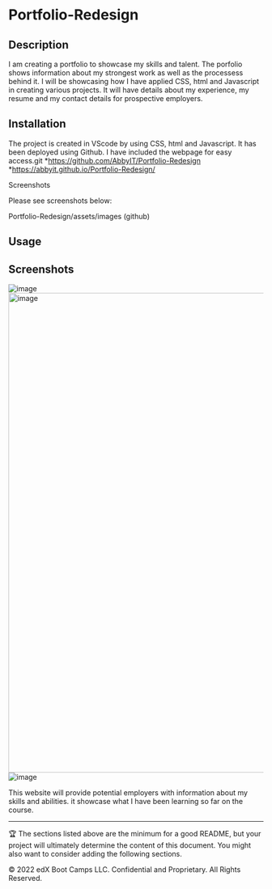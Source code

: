 # Portfolio-Redesign

## Description 

I am creating a portfolio to showcase my skills and talent. The porfolio shows information about my strongest work as well as the processess behind it. I will be showcasing how I have applied CSS, html and Javascript in creating various projects. It will have details about my experience, my resume and my contact details for prospective employers. 



## Installation

The project is created in VScode by using CSS, html and Javascript. It has been deployed using Github. I have included the webpage for easy access.git
*https://github.com/AbbyIT/Portfolio-Redesign  
*https://abbyit.github.io/Portfolio-Redesign/


Screenshots

Please see screenshots below: 

Portfolio-Redesign/assets/images (github)

## Usage 


## Screenshots

![image](https://user-images.githubusercontent.com/117487886/222940160-beaa9f3c-e176-40eb-9b54-d569a0a5e805.png)
<img width="949" alt="image" src="https://user-images.githubusercontent.com/117487886/222940183-edc5d477-e5ed-44a4-9551-40c0d48bf882.png">
![image](https://user-images.githubusercontent.com/117487886/222940139-4d0a323d-aa1c-4690-8c38-6c239b73857b.png)



This website will provide potential employers with information about my skills and abilities. it showcase what I have been learning so far on the course.

---

🏆 The sections listed above are the minimum for a good README, but your project will ultimately determine the content of this document. You might also want to consider adding the following sections.


© 2022 edX Boot Camps LLC. Confidential and Proprietary. All Rights Reserved.
